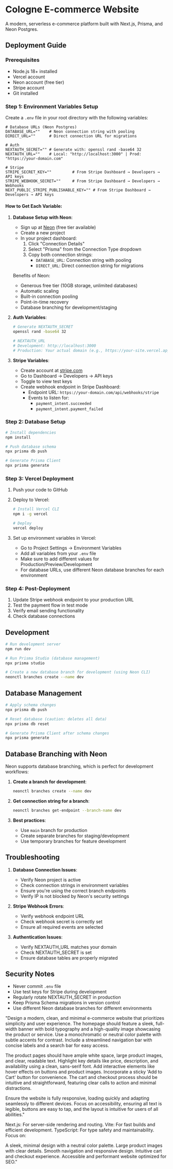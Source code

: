 # Cologne E-commerce Website

A modern, serverless e-commerce platform built with Next.js, Prisma, and Neon Postgres.

## Deployment Guide

### Prerequisites
- Node.js 18+ installed
- Vercel account
- Neon account (free tier)
- Stripe account
- Git installed

### Step 1: Environment Variables Setup

Create a `.env` file in your root directory with the following variables:

```env
# Database URLs (Neon Postgres)
DATABASE_URL=""    # Neon connection string with pooling
DIRECT_URL=""      # Direct connection URL for migrations

# Auth
NEXTAUTH_SECRET="" # Generate with: openssl rand -base64 32
NEXTAUTH_URL=""    # Local: "http://localhost:3000" | Prod: "https://your-domain.com"

# Stripe
STRIPE_SECRET_KEY=""         # From Stripe Dashboard → Developers → API keys
STRIPE_WEBHOOK_SECRET=""     # From Stripe Dashboard → Developers → Webhooks
NEXT_PUBLIC_STRIPE_PUBLISHABLE_KEY="" # From Stripe Dashboard → Developers → API keys
```

#### How to Get Each Variable:

1. **Database Setup with Neon**:
   - Sign up at [Neon](https://neon.tech) (free tier available)
   - Create a new project
   - In your project dashboard:
     1. Click "Connection Details"
     2. Select "Prisma" from the Connection Type dropdown
     3. Copy both connection strings:
        - `DATABASE_URL`: Connection string with pooling
        - `DIRECT_URL`: Direct connection string for migrations
   
   Benefits of Neon:
   - Generous free tier (10GB storage, unlimited databases)
   - Automatic scaling
   - Built-in connection pooling
   - Point-in-time recovery
   - Database branching for development/staging

2. **Auth Variables**:
   ```bash
   # Generate NEXTAUTH_SECRET
   openssl rand -base64 32
   
   # NEXTAUTH_URL
   # Development: http://localhost:3000
   # Production: Your actual domain (e.g., https://your-site.vercel.app)
   ```

3. **Stripe Variables**:
   - Create account at [stripe.com](https://stripe.com)
   - Go to Dashboard → Developers → API keys
   - Toggle to view test keys
   - Create webhook endpoint in Stripe Dashboard:
     - Endpoint URL: `https://your-domain.com/api/webhooks/stripe`
     - Events to listen for: 
       - `payment_intent.succeeded`
       - `payment_intent.payment_failed`

### Step 2: Database Setup

```bash
# Install dependencies
npm install

# Push database schema
npx prisma db push

# Generate Prisma Client
npx prisma generate
```

### Step 3: Vercel Deployment

1. Push your code to GitHub

2. Deploy to Vercel:
   ```bash
   # Install Vercel CLI
   npm i -g vercel
   
   # Deploy
   vercel deploy
   ```

3. Set up environment variables in Vercel:
   - Go to Project Settings → Environment Variables
   - Add all variables from your `.env` file
   - Make sure to add different values for Production/Preview/Development
   - For database URLs, use different Neon database branches for each environment

### Step 4: Post-Deployment

1. Update Stripe webhook endpoint to your production URL
2. Test the payment flow in test mode
3. Verify email sending functionality
4. Check database connections

## Development

```bash
# Run development server
npm run dev

# Run Prisma Studio (database management)
npx prisma studio

# Create a new database branch for development (using Neon CLI)
neonctl branches create --name dev
```

## Database Management

```bash
# Apply schema changes
npx prisma db push

# Reset database (caution: deletes all data)
npx prisma db reset

# Generate Prisma Client after schema changes
npx prisma generate
```

## Database Branching with Neon

Neon supports database branching, which is perfect for development workflows:

1. **Create a branch for development**:
   ```bash
   neonctl branches create --name dev
   ```

2. **Get connection string for a branch**:
   ```bash
   neonctl branches get-endpoint --branch-name dev
   ```

3. **Best practices**:
   - Use `main` branch for production
   - Create separate branches for staging/development
   - Use temporary branches for feature development

## Troubleshooting

1. **Database Connection Issues**:
   - Verify Neon project is active
   - Check connection strings in environment variables
   - Ensure you're using the correct branch endpoints
   - Verify IP is not blocked by Neon's security settings

2. **Stripe Webhook Errors**:
   - Verify webhook endpoint URL
   - Check webhook secret is correctly set
   - Ensure all required events are selected

3. **Authentication Issues**:
   - Verify NEXTAUTH_URL matches your domain
   - Check NEXTAUTH_SECRET is set
   - Ensure database tables are properly migrated

## Security Notes

- Never commit `.env` file
- Use test keys for Stripe during development
- Regularly rotate NEXTAUTH_SECRET in production
- Keep Prisma Schema migrations in version control
- Use different Neon database branches for different environments

"Design a modern, clean, and minimal e-commerce website that prioritizes simplicity and user experience. The homepage should feature a sleek, full-width banner with bold typography and a high-quality image showcasing the product or service. Use a monochromatic or neutral color palette with subtle accents for contrast. Include a streamlined navigation bar with concise labels and a search bar for easy access.

The product pages should have ample white space, large product images, and clear, readable text. Highlight key details like price, description, and availability using a clean, sans-serif font. Add interactive elements like hover effects on buttons and product images. Incorporate a sticky 'Add to Cart' button for convenience. The cart and checkout process should be intuitive and straightforward, featuring clear calls to action and minimal distractions.

Ensure the website is fully responsive, loading quickly and adapting seamlessly to different devices. Focus on accessibility, ensuring all text is legible, buttons are easy to tap, and the layout is intuitive for users of all abilities."



Next.js: For server-side rendering and routing.
Vite: For fast builds and efficient development.
TypeScript: For type safety and maintainability.
Focus on:

A sleek, minimal design with a neutral color palette.
Large product images with clear details.
Smooth navigation and responsive design.
Intuitive cart and checkout experience.
Accessible and performant website optimized for SEO."






